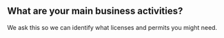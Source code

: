 ## What are your main business activities?
We ask this so we can identify what licenses and permits you might need.